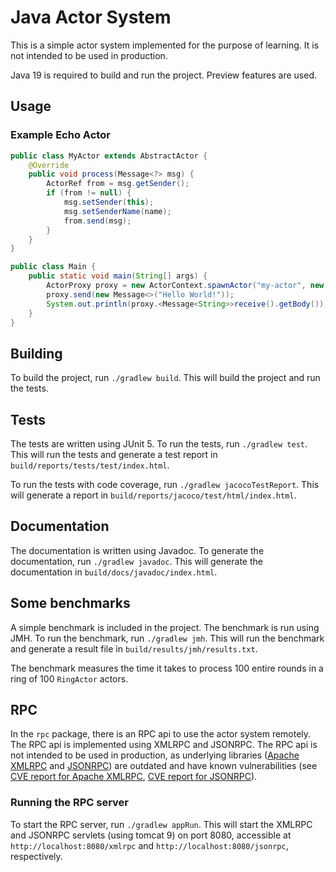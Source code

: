 # Java Actor System

This is a simple actor system implemented for the purpose of learning. It is not intended to be used in production.

Java 19 is required to build and run the project. Preview features are used.

## Usage

### Example Echo Actor

```java
public class MyActor extends AbstractActor {
    @Override
    public void process(Message<?> msg) {
        ActorRef from = msg.getSender();
        if (from != null) {
            msg.setSender(this);
            msg.setSenderName(name);
            from.send(msg);
        }
    }
}

public class Main {
    public static void main(String[] args) {
        ActorProxy proxy = new ActorContext.spawnActor("my-actor", new MyActor());
        proxy.send(new Message<>("Hello World!"));
        System.out.println(proxy.<Message<String>>receive().getBody());
    }
}
```

## Building

To build the project, run `./gradlew build`. This will build the project and run the tests.

## Tests

The tests are written using JUnit 5. To run the tests, run `./gradlew test`. 
This will run the tests and generate a test report in `build/reports/tests/test/index.html`.

To run the tests with code coverage, run `./gradlew jacocoTestReport`.
This will generate a report in `build/reports/jacoco/test/html/index.html`.

## Documentation

The documentation is written using Javadoc. To generate the documentation, run `./gradlew javadoc`.
This will generate the documentation in `build/docs/javadoc/index.html`.

## Some benchmarks

A simple benchmark is included in the project. The benchmark is run using JMH.
To run the benchmark, run `./gradlew jmh`. This will run the benchmark and generate a result file in
`build/results/jmh/results.txt`.

The benchmark measures the time it takes to process 100 entire rounds in a ring of 100 `RingActor` actors.

## RPC

In the `rpc` package, there is an RPC api to use the actor system remotely. The RPC api is implemented using
XMLRPC and JSONRPC. The RPC api is not intended to be used in production, as underlying libraries
([Apache XMLRPC](https://ws.apache.org/xmlrpc/) and [JSONRPC](https://github.com/briandilley/jsonrpc4j))
are outdated and have known vulnerabilities (see [CVE report for Apache XMLRPC](https://www.cvedetails.com/vulnerability-list/vendor_id-45/product_id-41217/Apache-Xml-rpc.html),
[CVE report for JSONRPC](https://mvnrepository.com/artifact/com.github.briandilley.jsonrpc4j/jsonrpc4j/1.6)).

### Running the RPC server

To start the RPC server, run `./gradlew appRun`. This will start the XMLRPC and JSONRPC servlets (using tomcat 9)
on port 8080, accessible at `http://localhost:8080/xmlrpc` and `http://localhost:8080/jsonrpc`, respectively.
